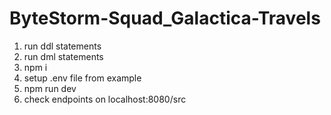 # ByteStorm-Squad_Galactica-Travels

1. run ddl statements
2. run dml statements
3. npm i
4. setup .env file from example
5. npm run dev
6. check endpoints on localhost:8080/src